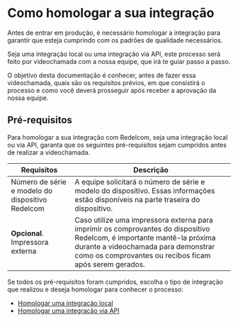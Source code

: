 # Como homologar a sua integração 

Antes de entrar em produção, é necessário homologar a integração para garantir que esteja cumprindo com os padrões de qualidade necessários. 

Seja uma integração local ou uma integração via API, este processo será feito por videochamada com a nossa equipe, que irá te guiar passo a passo. 

O objetivo desta documentação é conhecer, antes de fazer essa videochamada, quais são os requisitos prévios, em que consistirá o processo e como você deverá prosseguir após receber a aprovação da nossa equipe. 

## Pré-requisitos

Para homologar a sua integração com Redelcom, seja uma integração local ou via API, garanta que os seguintes pré-requisitos sejam cumpridos antes de realizar a videochamada.

| Requisitos | Descrição |
|---|---|
| Número de série e modelo do dispositivo Redelcom | A equipe solicitará o número de série e modelo do dispositivo. Essas informações estão disponíveis na parte traseira do dispositivo. |
| **Opcional**. Impressora externa | Caso utilize uma impressora externa para imprimir os comprovantes do dispositivo Redelcom, é importante mantê-la próxima durante a videochamada para demonstrar como os comprovantes ou recibos ficam após serem gerados. |

Se todos os pré-requisitos foram cumpridos, escolha o tipo de integração que realizou e deseja homologar para conhecer o processo: 

 * [Homologar uma integração local](/developers/pt/docs/redelcom/how-tos/integration-homologation/local) 
 * [Homologar uma integração via API](/developers/pt/docs/redelcom/how-tos/integration-homologation/api)
